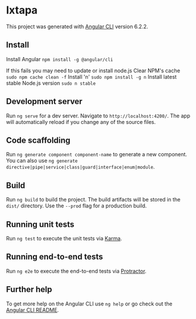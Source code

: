 # Ixtapa

This project was generated with [Angular CLI](https://github.com/angular/angular-cli) version 6.2.2.

## Install

Install Angular
`npm install -g @angular/cli`

If this fails you may need to update or install node.js
Clear NPM's cache 
`sudo npm cache clean -f`
Install 'n'
`sudo npm install -g n`
Install latest stable Node.js version
`sudo n stable`

## Development server

Run `ng serve` for a dev server. Navigate to `http://localhost:4200/`. The app will automatically reload if you change any of the source files.

## Code scaffolding

Run `ng generate component component-name` to generate a new component. You can also use `ng generate directive|pipe|service|class|guard|interface|enum|module`.

## Build

Run `ng build` to build the project. The build artifacts will be stored in the `dist/` directory. Use the `--prod` flag for a production build.

## Running unit tests

Run `ng test` to execute the unit tests via [Karma](https://karma-runner.github.io).

## Running end-to-end tests

Run `ng e2e` to execute the end-to-end tests via [Protractor](http://www.protractortest.org/).

## Further help

To get more help on the Angular CLI use `ng help` or go check out the [Angular CLI README](https://github.com/angular/angular-cli/blob/master/README.md).
